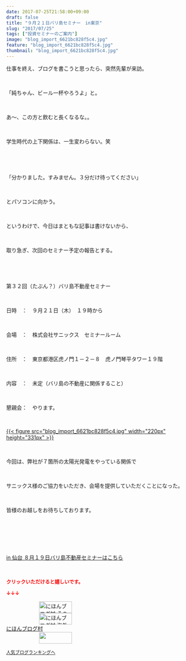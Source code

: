 ```yaml
---
date: 2017-07-25T21:58:00+09:00
draft: false
title: "９月２１日バリ島セミナー　in東京"
slug: "2017/07/25"
tags: ["投資セミナーのご案内"]
image: "blog_import_6621bc828f5c4.jpg"
feature: "blog_import_6621bc828f5c4.jpg"
thumbnail: "blog_import_6621bc828f5c4.jpg"
---
```

<p>仕事を終え、ブログを書こうと思ったら、突然先輩が来訪。</p><p> </p><p>「純ちゃん、ビール一杯やろうよ」と。</p><p> </p><p>あ～、この方と飲むと長くなるな。。</p><p> </p><p>学生時代の上下関係は、一生変わらない。笑</p><p> </p><p> </p><p>「分かりました。すみません。３分だけ待ってください」</p><p> </p><p>とパソコンに向かう。</p><p> </p><p>というわけで、今日はまともな記事は書けないから、</p><p> </p><p>取り急ぎ、次回のセミナー予定の報告とする。</p><p> </p><p> </p><p>第３２回（たぶん？）バリ島不動産セミナー</p><p> </p><p>日時　：　９月２１日（木）　１９時から</p><p> </p><p>会場　：　株式会社サニックス　セミナールーム</p><p> </p><p>住所　：　東京都港区虎ノ門１－２－８　虎ノ門琴平タワー１９階</p><p> </p><p>内容　：　未定（バリ島の不動産に関係すること）</p><p> </p><p>懇親会：　やります。</p><p> </p><p><a href="blog_import_6621bc828f5c4.jpg">{{< figure src="blog_import_6621bc828f5c4.jpg" width="220px" height="331px" >}}</a></p><p> </p><p>今回は、弊社が７箇所の太陽光発電をやっている関係で</p><p> </p><p>サニックス様のご協力をいただき、会場を提供していただくことになった。</p><p> </p><p>皆様のお越しをお待ちしております。</p><p> </p><p> </p><p> </p><p><a href="19_ek" target="_blank">in 仙台 ８月１９日バリ島不動産セミナーはこちら</a></p><p> </p><p><font color="#ff0000" size="2"><strong>クリックいただけると嬉しいです。</strong></font></p><p><font color="#ff0000" size="2"><strong>↓↓↓</strong></font></p><p><a href="ranking.html?p_cid=01260127" id="&amp;blogmura_banner" target="_blank"><img alt="にほんブログ村 その他生活ブログ 不動産投資へ" border="0" height="31" src="data:image/svg+xml;charset=utf-8,%3Csvg%20xmlns%3D%22http%3A%2F%2Fwww.w3.org%2F2000%2Fsvg%22%20title%3D%22Placeholder%20for%20Images%22%20role%3D%22presentation%22%20viewBox%3D%220%200%2088%2031%22%20%2F%3E" width="88" data-src="//life.blogmura.com/hudousantoushi/img/hudousantoushi88_31.gif" style="aspect-ratio: auto 88 / 31;"/><noscript><img alt="にほんブログ村 その他生活ブログ 不動産投資へ" border="0" height="31" src="//life.blogmura.com/hudousantoushi/img/hudousantoushi88_31.gif" width="88"></noscript></a><br/><a href="ranking.html?p_cid=01260127" target="_blank"><img alt="にほんブログ村 海外生活ブログ バリ島情報へ" border="0" height="31" src="data:image/svg+xml;charset=utf-8,%3Csvg%20xmlns%3D%22http%3A%2F%2Fwww.w3.org%2F2000%2Fsvg%22%20title%3D%22Placeholder%20for%20Images%22%20role%3D%22presentation%22%20viewBox%3D%220%200%2088%2031%22%20%2F%3E" width="88" data-src="https://img-proxy.blog-video.jp/images?url=http%3A%2F%2Foverseas.blogmura.com%2Fbali%2Fimg%2Fbali88_31.gif" style="aspect-ratio: auto 88 / 31;"/><noscript><img alt="にほんブログ村 海外生活ブログ バリ島情報へ" border="0" height="31" src="https://img-proxy.blog-video.jp/images?url=http%3A%2F%2Foverseas.blogmura.com%2Fbali%2Fimg%2Fbali88_31.gif" width="88"></noscript></a><br/><a href="ranking.html?p_cid=01260127" target="_blank">にほんブログ村</a><br/><a href="link.php?1804582" title="人気ブログランキングへ"><img border="0" height="31" src="data:image/svg+xml;charset=utf-8,%3Csvg%20xmlns%3D%22http%3A%2F%2Fwww.w3.org%2F2000%2Fsvg%22%20title%3D%22Placeholder%20for%20Images%22%20role%3D%22presentation%22%20viewBox%3D%220%200%2088%2031%22%20%2F%3E" width="88" data-src="https://blog.with2.net/img/banner/banner_22.gif" style="aspect-ratio: auto 88 / 31;"/><noscript><img border="0" height="31" src="https://blog.with2.net/img/banner/banner_22.gif" width="88"></noscript></a></p><p><a href="link.php?1804582" style="font-size: 12px;">人気ブログランキングへ</a></p>

